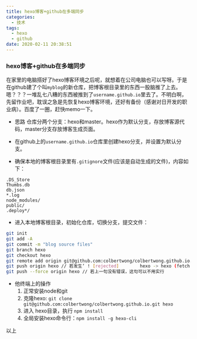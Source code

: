 ```yaml
---
title: hexo博客+github在多端同步
categories:
  - 技术
tags:
  - hexo
  - github
date: 2020-02-11 20:38:51
---
```


### hexo博客+github在多端同步

在家里的电脑搭好了hexo博客环境之后呢，就想着在公司电脑也可以写呀。于是在github建了个叫`myblog`的新仓库，把博客根目录里的东西一股脑推了上去。嗯？？？一堆乱七八糟的东西被推到了`username.github.io`里去了。不明白啊，先留作业吧，耽误之急是先恢复hexo博客环境，还好有备份（感谢对日开发的职业病）。百度了一圈，赶快memo一下。

- 思路
仓库分两个分支：hexo和master。hexo作为默认分支，存放博客源代码，master分支存放博客生成页面。

- 在github上的`username.github.io`仓库里创建hexo分支，并设置为默认分支。
- 确保本地的博客根目录里有`.gitignore`文件(应该是自动生成的文件)，内容如下：

```
.DS_Store
Thumbs.db
db.json
*.log
node_modules/
public/
.deploy*/
```

- 进入本地博客根目录，初始化仓库，切换分支，提交文件：

``` bash
git init
git add -A
git commit -m "blog source files"
git branch hexo
git checkout hexo
git remote add origin git@github.com:colbertwong/colbertwong.github.io.git
git push origin hexo // 若发生‘ ! [rejected]        hexo -> hexo (fetch first)’错误，那就强制更新
git push --force origin hexo // 若上一句没有错误，这句可以不用实行
```

- 他终端上的操作
   1. 正常安装node和git
   2. 克隆hexo: `git clone git@github.com:colbertwong/colbertwong.github.io.git hexo`
   3. 进入 hexo目录，执行 `npm install`
   4. 全局安装hexo命令行：`npm install -g hexo-cli`


以上
   


